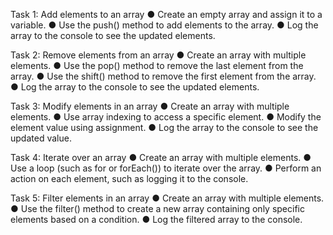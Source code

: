 Task 1: Add elements to an array
●	Create an empty array and assign it to a variable.
●	Use the push() method to add elements to the array.
●	Log the array to the console to see the updated elements.

Task 2:  Remove elements from an array
●	Create an array with multiple elements.
●	Use the pop() method to remove the last element from the array.
●	Use the shift() method to remove the first element from the array.
●	Log the array to the console to see the updated elements.

Task 3:  Modify elements in an array
●	Create an array with multiple elements.
●	Use array indexing to access a specific element.
●	Modify the element value using assignment.
●	Log the array to the console to see the updated value.

Task 4:  Iterate over an array
●	Create an array with multiple elements.
●	Use a loop (such as for or forEach()) to iterate over the array.
●	Perform an action on each element, such as logging it to the console.

Task 5:  Filter elements in an array
●	Create an array with multiple elements.
●	Use the filter() method to create a new array containing only specific elements based on a condition.
●	Log the filtered array to the console.
